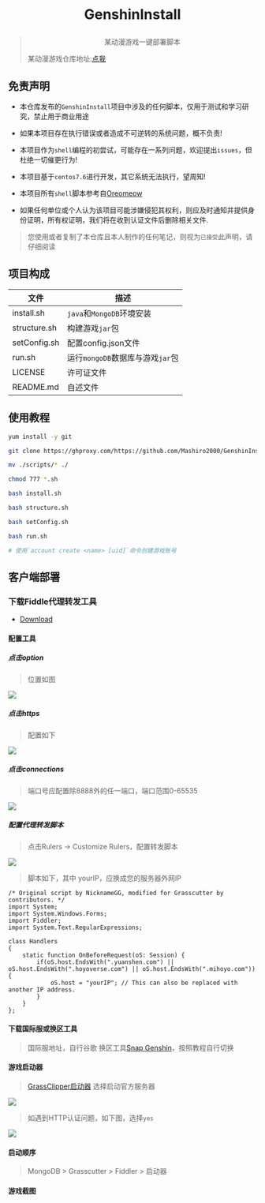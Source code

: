 # <p align="center">GenshinInstall</p>
> <p align="center">某动漫游戏一键部署脚本</p>
> 
> 某动漫游戏仓库地址:[点我](https://github.com/Grasscutters/Grasscutte)


## 免责声明
- 本仓库发布的`GenshinInstall`项目中涉及的任何脚本，仅用于测试和学习研究，禁止用于商业用途

- 如果本项目存在执行错误或者造成不可逆转的系统问题，概不负责!

- 本项目作为`shell`编程的初尝试，可能存在一系列问题，欢迎提出`issues`，但杜绝一切催更行为!

- 本项目基于`centos7.6`进行开发，其它系统无法执行，望周知!

- 本项目所有`shell`脚本参考自[Oreomeow](https://github.com/Oreomeow)

- 如果任何单位或个人认为该项目可能涉嫌侵犯其权利，则应及时通知并提供身份证明，所有权证明，我们将在收到认证文件后删除相关文件.

> 您使用或者复制了本仓库且本人制作的任何笔记，则视为`已接受`此声明，请仔细阅读



## 项目构成

| 文件         | 描述                             |
| ------------ | -------------------------------- |
| install.sh   | `java`和`MongoDB`环境安装        |
| structure.sh | 构建游戏`jar`包                  |
| setConfig.sh | 配置config.json文件              |
| run.sh       | 运行`mongoDB`数据库与游戏`jar`包 |
| LICENSE      | 许可证文件                       |
| README.md    | 自述文件                         |



## 使用教程
```bash
yum install -y git

git clone https://ghproxy.com/https://github.com/Mashiro2000/GenshinInstall.git scripts

mv ./scripts/* ./

chmod 777 *.sh

bash install.sh

bash structure.sh

bash setConfig.sh

bash run.sh

# 使用`account create <name> [uid]`命令创建游戏账号
```


## 客户端部署

### 下载Fiddle代理转发工具
- [Download](https://www.telerik.com/download/fiddler)

#### 配置工具
##### 点击option
> 位置如图

![](https://cdn.jsdelivr.net/gh/Mashiro2000/GenshinInstall@main/image/1.png)

##### 点击https
>配置如下

![](https://cdn.jsdelivr.net/gh/Mashiro2000/GenshinInstall@main/image/2.png)

##### 点击connections
> 端口号应配置除8888外的任一端口，端口范围0-65535

![](https://cdn.jsdelivr.net/gh/Mashiro2000/GenshinInstall@main/image/3.png)

##### 配置代理转发脚本
> 点击Rulers -> Customize Rulers，配置转发脚本

![](https://cdn.jsdelivr.net/gh/Mashiro2000/GenshinInstall@main/image/4.png)

> 脚本如下，其中 yourIP，应换成您的服务器外网IP

```
/* Original script by NicknameGG, modified for Grasscutter by contributors. */
import System;
import System.Windows.Forms;
import Fiddler;
import System.Text.RegularExpressions;

class Handlers
{
    static function OnBeforeRequest(oS: Session) {
        if(oS.host.EndsWith(".yuanshen.com") || oS.host.EndsWith(".hoyoverse.com") || oS.host.EndsWith(".mihoyo.com")) {
            oS.host = "yourIP"; // This can also be replaced with another IP address.
        }
    }
};
```

#### 下载国际服或换区工具
> 国际服地址，自行谷歌
> 换区工具[Snap Genshin](https://www.snapgenshin.com/)，按照教程自行切换

####  游戏启动器
> [GrassClipper启动器](https://github.com/Grasscutters/GrassClipper/releases/tag/v0.9.9)
> 选择启动官方服务器

![](https://cdn.jsdelivr.net/gh/Mashiro2000/GenshinInstall@main/image/5.png)

> 如遇到HTTP认证问题，如下图，选择`yes`

![](https://cdn.jsdelivr.net/gh/Mashiro2000/GenshinInstall@main/image/6.png)

#### 启动顺序
> MongoDB > Grasscutter > Fiddler > 启动器

#### 游戏截图
